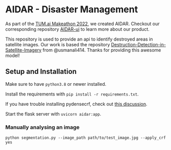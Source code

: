 # AIDAR - Disaster Management

As part of the [TUM.ai Makeathon 2022](https://makeathon.tum-ai.com/), we created AIDAR. Checkout our corresponding repository [AIDAR-ui](https://github.com/jacob271/AIDAR-ui) to learn more about our product.

This repository is used to provide an api to identify destroyed areas in satellite images. Our work is based the repository [Destruction-Detection-in-Satellite-Imagery](https://github.com/usmanali414/Destruction-Detection-in-Satellite-Imagery) from @usmanali414. Thanks for providing this awesome model!

## Setup and Installation

Make sure to have `python3.8` or newer installed.

Install the requirements with `pip install -r requirements.txt`.

If you have trouble installing pydensecrf, check out [this discussion](https://github.com/lucasb-eyer/pydensecrf/issues/78).

Start the flask server with `uvicorn aidar:app`.

### Manually analysing an image

`python segmentation.py --image_path path/to/test_image.jpg --apply_crf yes`

